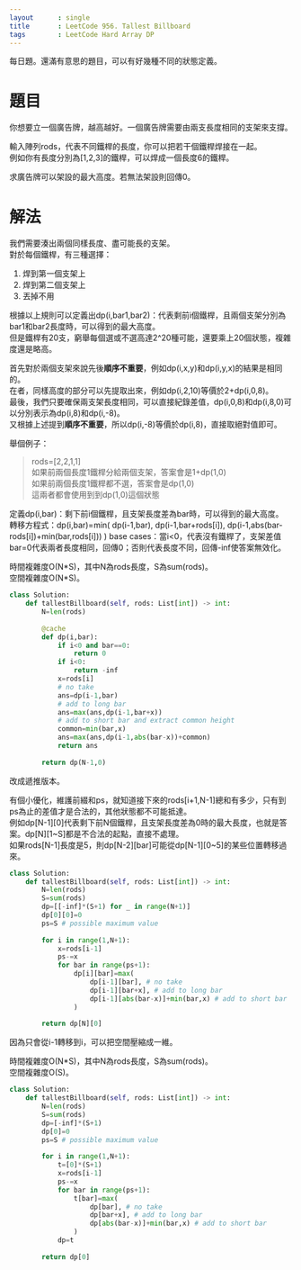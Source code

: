 ```yaml
--- 
layout      : single
title       : LeetCode 956. Tallest Billboard
tags        : LeetCode Hard Array DP
---
```

每日題。還滿有意思的題目，可以有好幾種不同的狀態定義。  

# 題目
你想要立一個廣告牌，越高越好。一個廣告牌需要由兩支長度相同的支架來支撐。  

輸入陣列rods，代表不同鐵桿的長度，你可以把若干個鐵桿焊接在一起。  
例如你有長度分別為[1,2,3]的鐵桿，可以焊成一個長度6的鐵桿。  

求廣告牌可以架設的最大高度。若無法架設則回傳0。  

# 解法
我們需要湊出兩個同樣長度、盡可能長的支架。  
對於每個鐵桿，有三種選擇：  
1. 焊到第一個支架上  
2. 焊到第二個支架上  
3. 丟掉不用  

根據以上規則可以定義出dp(i,bar1,bar2)：代表剩前i個鐵桿，且兩個支架分別為bar1和bar2長度時，可以得到的最大高度。  
但是鐵桿有20支，窮舉每個選或不選高達2^20種可能，還要乘上20個狀態，複雜度還是略高。  

首先對於兩個支架來說先後**順序不重要**，例如dp(i,x,y)和dp(i,y,x)的結果是相同的。  
在者，同樣高度的部分可以先提取出來，例如dp(i,2,10)等價於2+dp(i,0,8)。  
最後，我們只要確保兩支架長度相同，可以直接紀錄差值，dp(i,0,8)和dp(i,8,0)可以分別表示為dp(i,8)和dp(i,-8)。  
又根據上述提到**順序不重要**，所以dp(i,-8)等價於dp(i,8)，直接取絕對值即可。  

舉個例子：  
> rods=[2,2,1,1]  
> 如果前兩個長度1鐵桿分給兩個支架，答案會是1+dp(1,0)  
> 如果前兩個長度1鐵桿都不選，答案會是dp(1,0)  
> 這兩者都會使用到到dp(1,0)這個狀態  

定義dp(i,bar)：剩下前i個鐵桿，且支架長度差為bar時，可以得到的最大高度。  
轉移方程式：dp(i,bar)=min( dp(i-1,bar), dp(i-1,bar+rods[i]), dp(i-1,abs(bar-rods[i])+min(bar,rods[i])) )
base cases：當i<0，代表沒有鐵桿了，支架差值bar=0代表兩者長度相同，回傳0；否則代表長度不同，回傳-inf使答案無效化。  

時間複雜度O(N\*S)，其中N為rods長度，S為sum(rods)。      
空間複雜度O(N\*S)。  

```python
class Solution:
    def tallestBillboard(self, rods: List[int]) -> int:
        N=len(rods)
        
        @cache
        def dp(i,bar):
            if i<0 and bar==0:
                return 0
            if i<0:
                return -inf
            x=rods[i]
            # no take
            ans=dp(i-1,bar)
            # add to long bar
            ans=max(ans,dp(i-1,bar+x))
            # add to short bar and extract common height
            common=min(bar,x)
            ans=max(ans,dp(i-1,abs(bar-x))+common)
            return ans
        
        return dp(N-1,0)

```

改成遞推版本。  

有個小優化，維護前綴和ps，就知道接下來的rods[i+1,N-1]總和有多少，只有到ps為止的差值才是合法的，其他狀態都不可能抵達。  
例如dp[N-1][0]代表剩下前N個鐵桿，且支架長度差為0時的最大長度，也就是答案。dp[N][1\~S]都是不合法的起點，直接不處理。  
如果rods[N-1]長度是5，則dp[N-2][bar]可能從dp[N-1][0\~5]的某些位置轉移過來。  

```python
class Solution:
    def tallestBillboard(self, rods: List[int]) -> int:
        N=len(rods)
        S=sum(rods)
        dp=[[-inf]*(S+1) for _ in range(N+1)]
        dp[0][0]=0
        ps=S # possible maximum value 
        
        for i in range(1,N+1):
            x=rods[i-1]
            ps-=x
            for bar in range(ps+1):
                dp[i][bar]=max(
                    dp[i-1][bar], # no take
                    dp[i-1][bar+x], # add to long bar
                    dp[i-1][abs(bar-x)]+min(bar,x) # add to short bar
                )
            
        return dp[N][0]
```

因為只會從i-1轉移到i，可以把空間壓縮成一維。  

時間複雜度O(N\*S)，其中N為rods長度，S為sum(rods)。  
空間複雜度O(S)。  

```python
class Solution:
    def tallestBillboard(self, rods: List[int]) -> int:
        N=len(rods)
        S=sum(rods)
        dp=[-inf]*(S+1)
        dp[0]=0
        ps=S # possible maximum value 
        
        for i in range(1,N+1):
            t=[0]*(S+1)
            x=rods[i-1]
            ps-=x
            for bar in range(ps+1):
                t[bar]=max(
                    dp[bar], # no take
                    dp[bar+x], # add to long bar
                    dp[abs(bar-x)]+min(bar,x) # add to short bar
                )
            dp=t
            
        return dp[0]
```
